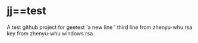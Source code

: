 jj==test
====

A test github project for geetest
'a new line ' 
third line 
from zhenyu-whu rsa key
from zhenyu-whu windows rsa